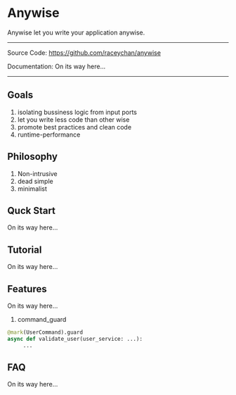 # Anywise

Anywise let you write your application anywise.

---

Source Code: https://github.com/raceychan/anywise

Documentation: On its way here...

---

## Goals

1. isolating bussiness logic from input ports
2. let you write less code than other wise
3. promote best practices and clean code
4. runtime-performance

## Philosophy

1. Non-intrusive
2. dead simple
3. minimalist

## Quck Start

On its way here...

## Tutorial

On its way here...

## Features

On its way here...

1. command_guard

```py
@mark(UserCommand).guard
async def validate_user(user_service: ...):
     ...
```

## FAQ

On its way here...
